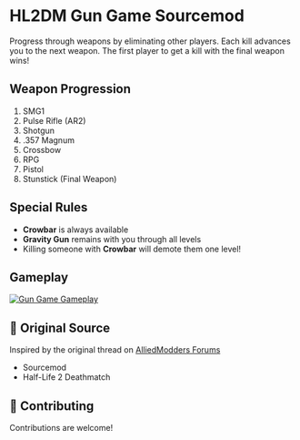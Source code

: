 # HL2DM Gun Game Sourcemod

Progress through weapons by eliminating other players. Each kill advances you to the next weapon. The first player to get a kill with the final weapon wins!

## Weapon Progression

1. SMG1
2. Pulse Rifle (AR2)
3. Shotgun
4. .357 Magnum
5. Crossbow
6. RPG
7. Pistol
8. Stunstick (Final Weapon)

## Special Rules

- **Crowbar** is always available
- **Gravity Gun** remains with you through all levels
- Killing someone with **Crowbar** will demote them one level!

## Gameplay 

[![Gun Game Gameplay](https://streamable.com/ppf821)](https://streamable.com/ppf821)

## 🔗 Original Source

Inspired by the original thread on [AlliedModders Forums](https://forums.alliedmods.net/showthread.php?p=2803056)

- Sourcemod
- Half-Life 2 Deathmatch

## 🤝 Contributing

Contributions are welcome! 
